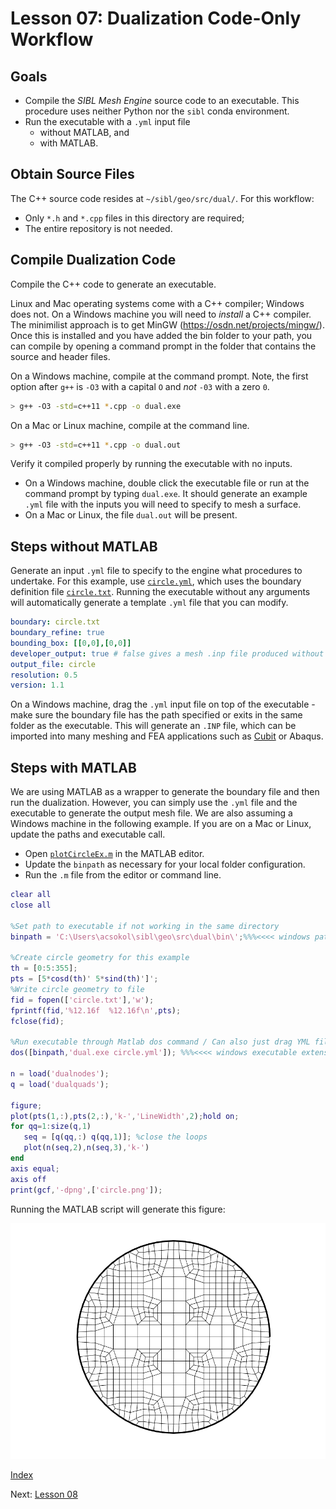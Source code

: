 # Lesson 07: Dualization Code-Only Workflow

## Goals

* Compile the *SIBL Mesh Engine* source code to an executable. This procedure uses neither Python nor the `sibl` conda environment.
* Run the executable with a `.yml` input file
  * without MATLAB, and
  * with MATLAB.

## Obtain Source Files

The C++ source code resides at `~/sibl/geo/src/dual/`.  For this workflow:

* Only `*.h` and `*.cpp` files in this directory are required;
* The entire repository is not needed.

## Compile Dualization Code

Compile the C++ code to generate an executable. 

Linux and Mac operating systems come with a C++ compiler; Windows does not. On a Windows machine you will need to *install* a C++ compiler. The minimilist approach is to get MinGW (https://osdn.net/projects/mingw/). Once this is installed and you have added the bin folder to your path, you can compile by opening a command prompt in the folder that contains the source and header files.

On a Windows machine, compile at the command prompt.  Note, the first option after
`g++` is `-O3` with a capital `O` and *not* `-03` with a zero `0`.

```bash 
> g++ -O3 -std=c++11 *.cpp -o dual.exe
```  

On a Mac or Linux machine, compile at the command line.

```bash 
> g++ -O3 -std=c++11 *.cpp -o dual.out
```  

Verify it compiled properly by running the executable with no inputs. 

* On a Windows machine, double click the executable file or run at the command 
prompt by typing `dual.exe`. It should generate an example `.yml` file with 
the inputs you will need to specify to mesh a surface.
* On a Mac or Linux, the file `dual.out` will be present.

## Steps without MATLAB

Generate an input `.yml` file to specify to the engine what procedures 
to undertake. For this example, use [`circle.yml`](lesson_07/circle.yml), 
which uses the boundary definition file [`circle.txt`](lesson_07/circle.txt).
Running the executable without any arguments will automatically generate a 
template `.yml` file that you can modify.

```yml
boundary: circle.txt
boundary_refine: true
bounding_box: [[0,0],[0,0]]
developer_output: true # false gives a mesh .inp file produced without intermediate meshes
output_file: circle
resolution: 0.5
version: 1.1
```

On a Windows machine, drag the `.yml` input file on top of the 
executable - make sure the boundary file has the path specified or exits in 
the same folder as the executable. This will generate an `.INP` file, which 
can be imported into many meshing and FEA applications such 
as [Cubit](https://cubit.sandia.gov/) or Abaqus.

## Steps with MATLAB

We are using MATLAB as a wrapper to generate the boundary file and then run 
the dualization. However, you can simply use the `.yml` file and the executable 
to generate the output mesh file. We are also assuming a Windows machine in 
the following example. If you are on a Mac or Linux, update the paths and 
executable call.

* Open [`plotCircleEx.m`](lesson_07/plotCircleEx.m) in the MATLAB editor.  
* Update the `binpath` as necessary for your local folder configuration.
* Run the `.m` file from the editor or command line.

```Matlab
clear all
close all

%Set path to executable if not working in the same directory
binpath = 'C:\Users\acsokol\sibl\geo\src\dual\bin\';%%%<<<< windows path, modify as needed

%Create circle geometry for this example
th = [0:5:355];
pts = [5*cosd(th)' 5*sind(th)']';
%Write circle geometry to file
fid = fopen(['circle.txt'],'w');
fprintf(fid,'%12.16f  %12.16f\n',pts);
fclose(fid);

%Run executable through Matlab dos command / Can also just drag YML file onto executable or run from command prompt
dos([binpath,'dual.exe circle.yml']); %%%<<<< windows executable extension .exe, modify as needed

n = load('dualnodes');
q = load('dualquads');

figure;
plot(pts(1,:),pts(2,:),'k-','LineWidth',2);hold on;
for qq=1:size(q,1)
   seq = [q(qq,:) q(qq,1)]; %close the loops
   plot(n(seq,2),n(seq,3),'k-')
end
axis equal;
axis off
print(gcf,'-dpng',['circle.png']);
```

Running the MATLAB script will generate this figure:

![circle_boundary](fig/circle.png)

[Index](README.md)

Next: [Lesson 08](lesson_08.md)
